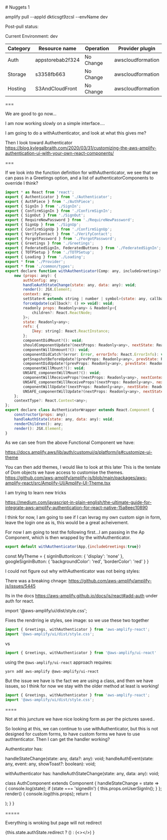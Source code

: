 # Nuggets 1

amplify pull --appId dkticsgt9zcsl --envName dev

Post-pull status:

Current Environment: dev

| Category | Resource name    | Operation | Provider plugin   |
| -------- | ---------------- | --------- | ----------------- |
| Auth     | appstorebab2f324 | No Change | awscloudformation |
| Storage  | s3358fb663       | No Change | awscloudformation |
| Hosting  | S3AndCloudFront  | No Change | awscloudformation |

===

We are good to go now...

I am now working slowly on a simple interface....

I am going to do a withAuthenticator, and look at what this gives me?

Then I look toward Authenticator
https://blog.kylegalbraith.com/2020/03/31/customizing-the-aws-amplify-authentication-ui-with-your-own-react-components/

===

If we look into the function definition for withAuthenticator, we see that we can pass in a Greetings option, and a list of authenticatorComponents to override I think?

```js
import * as React from 'react';
export { Authenticator } from './Authenticator';
export { AuthPiece } from './AuthPiece';
export { SignIn } from './SignIn';
export { ConfirmSignIn } from './ConfirmSignIn';
export { SignOut } from './SignOut';
export { RequireNewPassword } from './RequireNewPassword';
export { SignUp } from './SignUp';
export { ConfirmSignUp } from './ConfirmSignUp';
export { VerifyContact } from './VerifyContact';
export { ForgotPassword } from './ForgotPassword';
export { Greetings } from './Greetings';
export { FederatedSignIn, FederatedButtons } from './FederatedSignIn';
export { TOTPSetup } from './TOTPSetup';
export { Loading } from './Loading';
export * from './Provider';
export * from './common/types';
export declare function withAuthenticator(Comp: any, includeGreetings?: boolean, authenticatorComponents?: any[], federated?: any, theme?: any, signUpConfig?: {}): {
    new (props: any): {
        authConfig: any;
        handleAuthStateChange(state: any, data: any): void;
        render(): JSX.Element;
        context: any;
        setState<K extends string | number | symbol>(state: any, callback?: () => void): void;
        forceUpdate(callback?: () => void): void;
        readonly props: Readonly<any> & Readonly<{
            children?: React.ReactNode;
        }>;
        state: Readonly<any>;
        refs: {
            [key: string]: React.ReactInstance;
        };
        componentDidMount?(): void;
        shouldComponentUpdate?(nextProps: Readonly<any>, nextState: Readonly<any>, nextContext: any): boolean;
        componentWillUnmount?(): void;
        componentDidCatch?(error: Error, errorInfo: React.ErrorInfo): void;
        getSnapshotBeforeUpdate?(prevProps: Readonly<any>, prevState: Readonly<any>): any;
        componentDidUpdate?(prevProps: Readonly<any>, prevState: Readonly<any>, snapshot?: any): void;
        componentWillMount?(): void;
        UNSAFE_componentWillMount?(): void;
        componentWillReceiveProps?(nextProps: Readonly<any>, nextContext: any): void;
        UNSAFE_componentWillReceiveProps?(nextProps: Readonly<any>, nextContext: any): void;
        componentWillUpdate?(nextProps: Readonly<any>, nextState: Readonly<any>, nextContext: any): void;
        UNSAFE_componentWillUpdate?(nextProps: Readonly<any>, nextState: Readonly<any>, nextContext: any): void;
    };
    contextType?: React.Context<any>;
};
export declare class AuthenticatorWrapper extends React.Component {
    constructor(props: any);
    handleAuthState(state: any, data: any): void;
    renderChildren(): any;
    render(): JSX.Element;
}

```

As we can see from the above Functional Component we have:

https://docs.amplify.aws/lib/auth/customui/q/platform/js#customize-ui-theme

You can then add themes, I would like to look at this later
This is the temlate of Dom objects we have access to customise the themes.
https://github.com/aws-amplify/amplify-js/blob/main/packages/aws-amplify-react/src/Amplify-UI/Amplify-UI-Theme.tsx

I am trying to learn new tricks

https://medium.com/javascript-in-plain-english/the-ultimate-guide-for-integrate-aws-amplify-authentication-for-react-native-15a8eec10890

I think for now, I am going to see if I can levrag my own custom sign in form, leave the login one as is, this would be a great acheivement.

For now I am going to test the following first...I am passing in the Ap Component, which is then wrapped by the withAuthenticator.

```js
export default withAuthenticator(App,{includeGreetings:true})
```

const MyTheme = {
    signInButtonIcon: { 'display': 'none' },
    googleSignInButton: { 'backgroundColor': 'red', 'borderColor': 'red' }
}


I could not figure out why withAuthenticator was not being styles:

There was a breaking chnage:
https://github.com/aws-amplify/amplify-js/issues/5445

Its in the docs https://aws-amplify.github.io/docs/js/react#add-auth under auth for react.

import '@aws-amplify/ui/dist/style.css';

Fixes the rendrring ie styles, see image: so we use these two together

```js
import { Greetings, withAuthenticator } from 'aws-amplify-react';
import '@aws-amplify/ui/dist/style.css';
```

vs

```js
import { Greetings, withAuthenticator } from '@aws-amplify/ui-react'
```

using the `@aws-amplify/ui-react` approach requires:

`yarn add aws-amplify @aws-amplify/ui-react`

But the issue we have is the fact we are using a class, and then we have issues, so I think for now we stay with the older method at least is working!

```js
import { Greetings, withAuthenticator } from 'aws-amplify-react';
import '@aws-amplify/ui/dist/style.css';
```

====

Not at this juncture we have nice looking form as per the pictures saved..

So looking at this, we can continue to use withAuthenticator, but this is not designed for custom forms, to have custom forms we have to use authtenticator. Then I can get the handler working?

Authenticator has:

handleStateChange(state: any, data?: any): void;
handleAuthEvent(state: any, event: any, showToast?: boolean): void;

withAuthenticator has:
handleAuthStateChange(state: any, data: any): void;




class AuthComponent extends Component {
  handleStateChange = state => {
    console.log(state);
    if (state === 'signedIn') {
      this.props.onUserSignIn();
    }
  };
  render() {
    console.log(this.props);
    return (
      <div>
        <Authenticator onStateChange={this.handleStateChange} />
      </div>
    );
  }
}


=====

Everything is wroking but page will not redirect

 {this.state.authState.redirect
            ? (<Redirect to="/home" />)
            : (<></>)
          }









